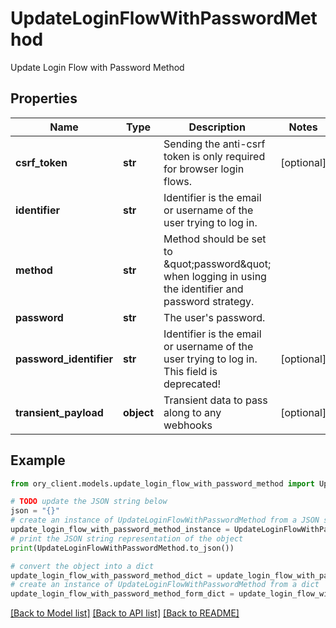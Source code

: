 # UpdateLoginFlowWithPasswordMethod

Update Login Flow with Password Method

## Properties

Name | Type | Description | Notes
------------ | ------------- | ------------- | -------------
**csrf_token** | **str** | Sending the anti-csrf token is only required for browser login flows. | [optional] 
**identifier** | **str** | Identifier is the email or username of the user trying to log in. | 
**method** | **str** | Method should be set to \&quot;password\&quot; when logging in using the identifier and password strategy. | 
**password** | **str** | The user&#39;s password. | 
**password_identifier** | **str** | Identifier is the email or username of the user trying to log in. This field is deprecated! | [optional] 
**transient_payload** | **object** | Transient data to pass along to any webhooks | [optional] 

## Example

```python
from ory_client.models.update_login_flow_with_password_method import UpdateLoginFlowWithPasswordMethod

# TODO update the JSON string below
json = "{}"
# create an instance of UpdateLoginFlowWithPasswordMethod from a JSON string
update_login_flow_with_password_method_instance = UpdateLoginFlowWithPasswordMethod.from_json(json)
# print the JSON string representation of the object
print(UpdateLoginFlowWithPasswordMethod.to_json())

# convert the object into a dict
update_login_flow_with_password_method_dict = update_login_flow_with_password_method_instance.to_dict()
# create an instance of UpdateLoginFlowWithPasswordMethod from a dict
update_login_flow_with_password_method_form_dict = update_login_flow_with_password_method.from_dict(update_login_flow_with_password_method_dict)
```
[[Back to Model list]](../README.md#documentation-for-models) [[Back to API list]](../README.md#documentation-for-api-endpoints) [[Back to README]](../README.md)


